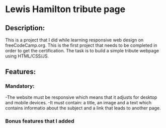 
<h1>Lewis Hamilton tribute page</h1>
<h2>Description: </h2>
This is a project that I did while learning responsive web design on freeCodeCamp.org. This is the first project that
needs to be completed in order to get the certification. The task is to build a simple tribute webpage using HTML/CSS/JS.

<h2>Features:</h2>

<h3>Mandatory:</h3>
-The website must be responsive which means that it adjusts for desktop and mobile devices.
-It must contain: a title, an image and a text which contains informatio about the subject and a link that leads to 
another page.

<h3>Bonus features that I added</h3>
